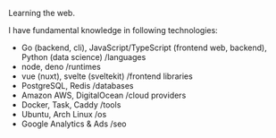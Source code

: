 Learning the web.

I have fundamental knowledge in following technologies:
- Go (backend, cli), JavaScript/TypeScript (frontend web, backend), Python (data science) /languages
- node, deno /runtimes
- vue (nuxt), svelte (sveltekit) /frontend libraries
- PostgreSQL, Redis /databases
- Amazon AWS, DigitalOcean /cloud providers
- Docker, Task, Caddy /tools
- Ubuntu, Arch Linux /os
- Google Analytics & Ads /seo
